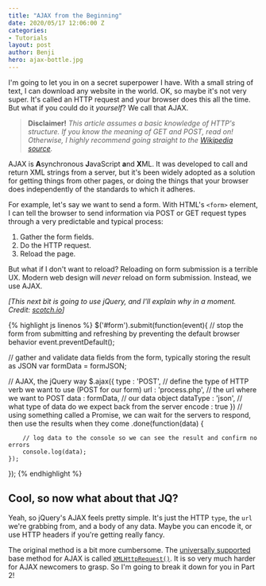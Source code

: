 ```yaml
---
title: "AJAX from the Beginning"
date: 2020/05/17 12:06:00 Z
categories:
- Tutorials
layout: post
author: Benji
hero: ajax-bottle.jpg
---
```


I'm going to let you in on a secret superpower I have. With a small string of text, I can download any website in the world. OK, so maybe it's not very super. It's called an HTTP request and your browser does this all the time. But what if you could do it *yourself*? We call that AJAX.

> **Disclaimer!** *This article assumes a basic knowledge of HTTP's structure. If you know the meaning of GET and POST, read on! Otherwise, I highly recommend going straight to the [Wikipedia source](https://en.wikipedia.org/wiki/Hypertext_Transfer_Protocol#Request_methods).*

AJAX is **A**synchronous **J**avaScript **a**nd **X**ML. It was developed to call and return XML strings from a server, but it's been widely adopted as a solution for getting things from other pages, or doing the things that your browser does independently of the standards to which it adheres.

For example, let's say we want to send a form. With HTML's `<form>` element, I can tell the browser to send information via POST or GET request types through a very predictable and typical process:
1. Gather the form fields.
2. Do the HTTP request.
3. Reload the page.

But what if I don't want to reload? Reloading on form submission is a terrible UX. Modern web design will *never* reload on form submission. Instead, we use AJAX.

*[This next bit is going to use jQuery, and I'll explain why in a moment. Credit: [scotch.io](https://scotch.io/tutorials/submitting-ajax-forms-with-jquery)]*

{% highlight js linenos %}
$('#form').submit(function(event){
  // stop the form from submitting and refreshing by preventing the default browser behavior
  event.preventDefault();
  
  // gather and validate data fields from the form, typically storing the result as JSON
  var formData = formJSON;

  // AJAX, the jQuery way
  $.ajax({
      type        : 'POST', // define the type of HTTP verb we want to use (POST for our form)
      url         : 'process.php', // the url where we want to POST
      data        : formData, // our data object
      dataType    : 'json', // what type of data do we expect back from the server
      encode      : true
  })
    // using something called a Promise, we can wait for the servers to respond, then use the results when they come
    .done(function(data) {

        // log data to the console so we can see the result and confirm no errors
        console.log(data); 
    });
});
{% endhighlight %}


## Cool, so now what about that JQ?

Yeah, so jQuery's AJAX feels pretty simple. It's just the HTTP `type`, the `url` we're grabbing from, and a body of any data. Maybe you can encode it, or use HTTP headers if you're getting really fancy. 

The original method is a bit more cumbersome. The [universally supported](https://caniuse.com/#feat=mdn-api_xmlhttprequest) base method for AJAX is called [`XMLHttpRequest()`](https://developer.mozilla.org/en-US/docs/Web/API/XMLHttpRequest/XMLHttpRequest). It is so very much harder for AJAX newcomers to grasp. So I'm going to break it down for you in Part 2!